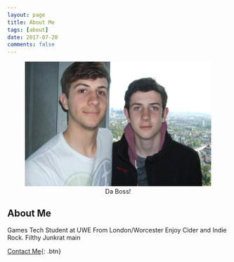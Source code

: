 ```yaml
---
layout: page
title: About Me
tags: [about]
date: 2017-07-20
comments: false
---
```

    
<center>
<figure>
        <img src="../assets/img/profilepic.jpg" class="img-circle animated rotateIn">
		<figcaption>Da Boss!</figcaption>
</figure>

</center>

## About Me
Games Tech Student at UWE
From London/Worcester
Enjoy Cider and Indie Rock.
Filthy Junkrat main
      
[Contact Me](https://github.com/TaylanTatli/Moon){: .btn}
